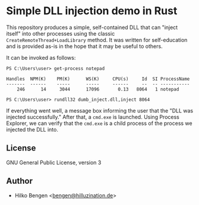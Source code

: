 # Simple DLL injection demo in Rust

This repository produces a simple, self-contained DLL that can "inject itself" into other processes using the classic `CreateRemoteThread+LoadLibrary` method. It was written for self-education and is provided as-is in the hope that it may be useful to others.

It can be invoked as follows:

``` console
PS C:\Users\user> get-process notepad

Handles  NPM(K)    PM(K)      WS(K)     CPU(s)     Id  SI ProcessName
-------  ------    -----      -----     ------     --  -- -----------
    246      14     3044      17096       0.13   8064   1 notepad

PS C:\Users\user> rundll32 dumb_inject.dll,inject 8064
```

If everything went well, a message box informing the user that the "DLL was injected successfully." After that, a `cmd.exe` is launched. Using Process Explorer, we can verify that the `cmd.exe` is a child process of the process we injected the DLL into.

## License

GNU General Public License, version 3

## Author

- Hilko Bengen <<bengen@hilluzination.de>>
